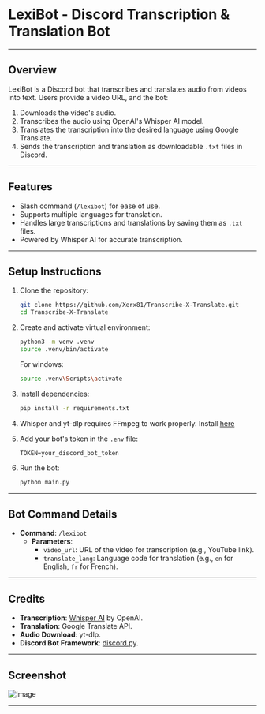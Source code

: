 # LexiBot - Discord Transcription & Translation Bot

---

## Overview
LexiBot is a Discord bot that transcribes and translates audio from videos into text. Users provide a video URL, and the bot:
1. Downloads the video's audio.
2. Transcribes the audio using OpenAI's Whisper AI model.
3. Translates the transcription into the desired language using Google Translate.
4. Sends the transcription and translation as downloadable `.txt` files in Discord.

---

## Features
- Slash command (`/lexibot`) for ease of use.
- Supports multiple languages for translation.
- Handles large transcriptions and translations by saving them as `.txt` files.
- Powered by Whisper AI for accurate transcription.

---

## Setup Instructions
1. Clone the repository:
   ```bash
   git clone https://github.com/Xerx81/Transcribe-X-Translate.git
   cd Transcribe-X-Translate
   ```

2. Create and activate virtual environment:
   ```bash
   python3 -m venv .venv
   source .venv/bin/activate
   ```
   
   For windows:
   ```bash
   source .venv\Scripts\activate
   ```
   
4. Install dependencies:
   ```bash
   pip install -r requirements.txt
   ```

5. Whisper and yt-dlp requires FFmpeg to work properly. Install [here](https://www.ffmpeg.org/download.html)

6. Add your bot's token in the `.env` file:
   ```
   TOKEN=your_discord_bot_token
   ```

7. Run the bot:
   ```bash
   python main.py
   ```

---

## Bot Command Details
- **Command**: `/lexibot`
  - **Parameters**:
    - `video_url`: URL of the video for transcription (e.g., YouTube link).
    - `translate_lang`: Language code for translation (e.g., `en` for English, `fr` for French).

---

## Credits
- **Transcription**: [Whisper AI](https://github.com/openai/whisper) by OpenAI.
- **Translation**: Google Translate API.
- **Audio Download**: yt-dlp.
- **Discord Bot Framework**: [discord.py](https://discordpy.readthedocs.io/).

---

## Screenshot
![image](https://github.com/user-attachments/assets/55e297ee-74c5-459b-b943-dff6050d8d78)

---

